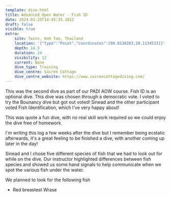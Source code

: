 ```yaml
---
template: dive.html
title: Advanced Open Water - Fish ID
date: 2024-01-25T14:45:33.101Z
draft: false
visible: true
extra:
    site: Twins, Koh Tao, Thailand
    location: '{"type":"Point","coordinates":[99.8138283,10.1134533]}'
    depth: 14.5
    duration: 24
    visibility: 12
    current: None
    dive_type: Training
    dive_centre: Sairee Cottage
    dive_centre_website: https://www.saireecottagediving.com/
---
```


This was the second dive as part of our PADI AOW course. Fish ID is an optional dive.
This dive was chosen through a democratic vote. I voted to try the Bounancy dive but got out voted! Sinead and the other participant voted Fish Identification, which I've very happy about!

This was quote a fun dive, with no real skill work required so we could enjoy the dive free of homework. 

I'm writing this log a few weeks after the dive but I remember being ecstatic afterwards, it's a great feeling to be finished a dive, with another coming up later in the day! 

Sinead and I chose five different species of fish that we had to look out for while on the dive.
Our instructor highlighted differences between fish species and showed us some hand signals to help communicate when we spot the various fish under the water. 

We planned to look for the following fish

- Red breastest Wrase
